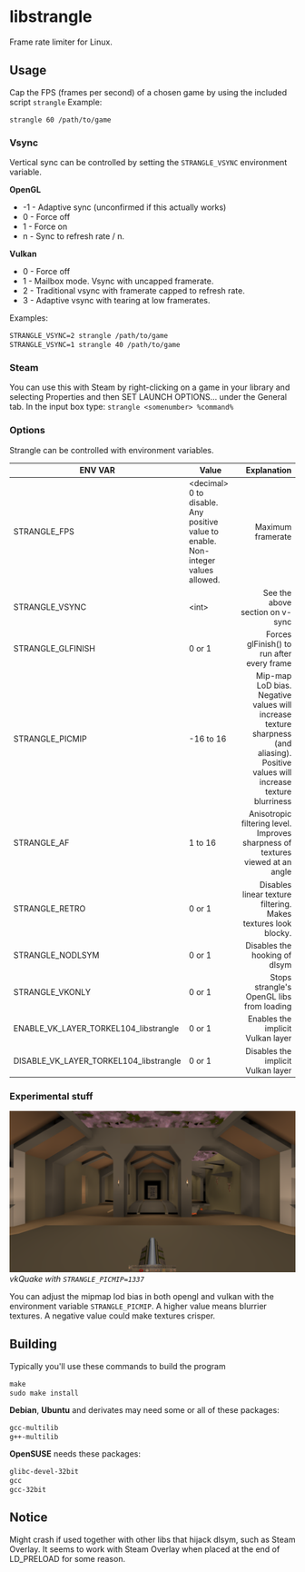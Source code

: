 # libstrangle
Frame rate limiter for Linux.
## Usage
Cap the FPS (frames per second) of a chosen game by using the included script `strangle`
Example:
```
strangle 60 /path/to/game
```
### Vsync
Vertical sync can be controlled by setting the `STRANGLE_VSYNC` environment variable.

**OpenGL**
* -1 - Adaptive sync (unconfirmed if this actually works)
* 0 - Force off
* 1 - Force on
* n - Sync to refresh rate / n.

**Vulkan**
* 0 - Force off
* 1 - Mailbox mode. Vsync with uncapped framerate.
* 2 - Traditional vsync with framerate capped to refresh rate.
* 3 - Adaptive vsync with tearing at low framerates.

Examples:
```
STRANGLE_VSYNC=2 strangle /path/to/game
STRANGLE_VSYNC=1 strangle 40 /path/to/game
```
### Steam
You can use this with Steam by right-clicking on a game in your library and selecting Properties and then SET LAUNCH OPTIONS... under the General tab. In the input box type:
`strangle <somenumber> %command%`
### Options
Strangle can be controlled with environment variables.

| ENV VAR                               | Value | Explanation |
| ---                                   | ---   | ---:        |
| STRANGLE_FPS                          | &lt;decimal&gt; 0 to disable. Any positive value to enable. Non-integer values allowed. | Maximum framerate |
| STRANGLE_VSYNC                        | &lt;int&gt;  | See the above section on v-sync |
| STRANGLE_GLFINISH                     | 0 or 1 | Forces glFinish() to run after every frame |
| STRANGLE_PICMIP                       | -16 to 16 | Mip-map LoD bias. Negative values will increase texture sharpness (and aliasing). Positive values will increase texture blurriness |
| STRANGLE_AF                           | 1 to 16 | Anisotropic filtering level. Improves sharpness of textures viewed at an angle |
| STRANGLE_RETRO                        | 0 or 1 | Disables linear texture filtering. Makes textures look blocky. |
| STRANGLE_NODLSYM                      | 0 or 1 | Disables the hooking of dlsym |
| STRANGLE_VKONLY                       | 0 or 1 | Stops strangle's OpenGL libs from loading |
| ENABLE_VK_LAYER_TORKEL104_libstrangle | 0 or 1 | Enables the implicit Vulkan layer |
| DISABLE_VK_LAYER_TORKEL104_libstrangle | 0 or 1 | Disables the implicit Vulkan layer |
### Experimental stuff
![Mip map lod bias example](screenshots/picmip_quake.png)*vkQuake with `STRANGLE_PICMIP=1337`*

You can adjust the mipmap lod bias in both opengl and vulkan with the environment variable `STRANGLE_PICMIP`. A higher value means blurrier textures. A negative value could make textures crisper.
## Building
Typically you'll use these commands to build the program
```
make
sudo make install
```

**Debian**, **Ubuntu** and derivates may need some or all of these packages:
```
gcc-multilib
g++-multilib
```

**OpenSUSE** needs these packages:
```
glibc-devel-32bit
gcc
gcc-32bit
```
## Notice
Might crash if used together with other libs that hijack dlsym, such as Steam Overlay. It seems to work with Steam Overlay when placed at the end of LD_PRELOAD for some reason.
